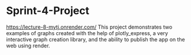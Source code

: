 # Sprint-4-Project
https://lecture-8-mytj.onrender.com/
This project demonstrates two examples of graphs created with the help of plotly_express, a very interactive graph creation library, and the ability to publish the app on the web using render.
